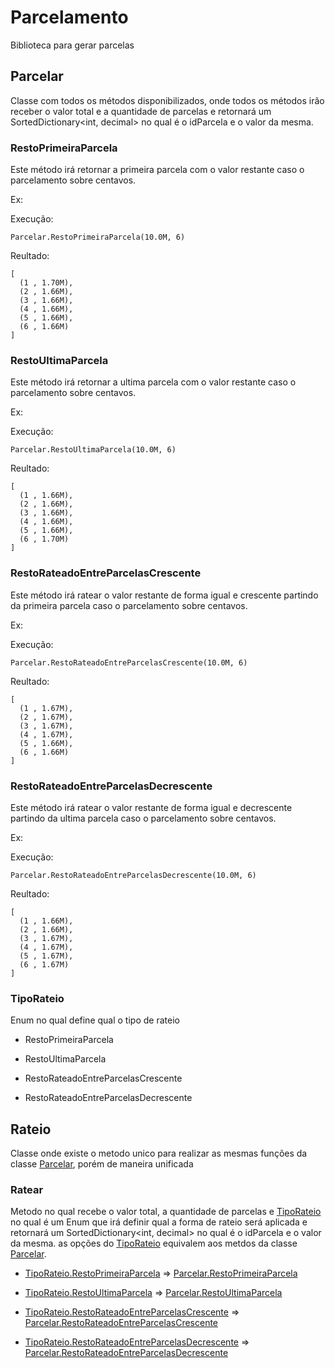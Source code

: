 # Parcelamento
Biblioteca para gerar parcelas

<a name="parcelar"></a>
## Parcelar
Classe com todos os métodos disponibilizados, onde todos os métodos irão receber o valor total e a quantidade de parcelas e retornará um SortedDictionary<int, decimal> no qual é o idParcela e o valor da mesma.

<a name="parcelar.restoprimeiraparcela"></a>
### RestoPrimeiraParcela
Este método irá retornar a primeira parcela com o valor restante caso o parcelamento sobre centavos.

Ex:

Execução:

```
Parcelar.RestoPrimeiraParcela(10.0M, 6)
```

Reultado:

```
[
  (1 , 1.70M),
  (2 , 1.66M),
  (3 , 1.66M),
  (4 , 1.66M),
  (5 , 1.66M),
  (6 , 1.66M)
]
```

<a name="parcelar.restoultimaparcela"></a>
### RestoUltimaParcela
Este método irá retornar a ultima parcela com o valor restante caso o parcelamento sobre centavos.

Ex:

Execução:

```
Parcelar.RestoUltimaParcela(10.0M, 6)
```

Reultado:

```
[
  (1 , 1.66M),
  (2 , 1.66M),
  (3 , 1.66M),
  (4 , 1.66M),
  (5 , 1.66M),
  (6 , 1.70M)
]
```

<a name="parcelar.restorateadoentreparcelascrescente"></a>
### RestoRateadoEntreParcelasCrescente
Este método irá ratear o valor restante de forma igual e crescente partindo da primeira parcela caso o parcelamento sobre centavos.

Ex:

Execução:

```
Parcelar.RestoRateadoEntreParcelasCrescente(10.0M, 6)
```

Reultado:

```
[
  (1 , 1.67M),
  (2 , 1.67M),
  (3 , 1.67M),
  (4 , 1.67M),
  (5 , 1.66M),
  (6 , 1.66M)
]
```

<a name="parcelar.restorateadoentreparcelasdecrescente"></a>
### RestoRateadoEntreParcelasDecrescente
Este método irá ratear o valor restante de forma igual e decrescente partindo da ultima parcela caso o parcelamento sobre centavos.

Ex:

Execução:

```
Parcelar.RestoRateadoEntreParcelasDecrescente(10.0M, 6)
```

Reultado:

```
[
  (1 , 1.66M),
  (2 , 1.66M),
  (3 , 1.67M),
  (4 , 1.67M),
  (5 , 1.67M),
  (6 , 1.67M)
]
```

<a name="tiporateio"></a>
### TipoRateio
Enum no qual define qual o tipo de rateio

<a name="tiporateio.restoprimeiraparcela"></a>
* RestoPrimeiraParcela

<a name="tiporateio.restoultimaparcela"></a>
* RestoUltimaParcela

<a name="tiporateio.restorateadoentreparcelascrescente"></a>
* RestoRateadoEntreParcelasCrescente

<a name="tiporateio.restorateadoentreparcelasdecrescente"></a>
* RestoRateadoEntreParcelasDecrescente

## Rateio
Classe onde existe o metodo unico para realizar as mesmas funções da classe [Parcelar](#parcelar), porém de maneira unificada

### Ratear
Metodo no qual recebe  o valor total, a quantidade de parcelas e [TipoRateio](#tiporateio) no qual é um Enum que irá definir qual a forma de rateio será aplicada e retornará um SortedDictionary<int, decimal> no qual é o idParcela e o valor da mesma.
as opções do [TipoRateio](#tiporateio) equivalem aos metdos da classe [Parcelar](#parcelar).

* [TipoRateio.RestoPrimeiraParcela](#tiporateio.restoprimeiraparcela)  => [Parcelar.RestoPrimeiraParcela](#parcelar.restoprimeiraparcela)

* [TipoRateio.RestoUltimaParcela](#tiporateio.restoultimaparcela) => [Parcelar.RestoUltimaParcela](#parcelar.restoultimaparcela)

* [TipoRateio.RestoRateadoEntreParcelasCrescente](#tiporateio.restorateadoentreparcelascrescente) => [Parcelar.RestoRateadoEntreParcelasCrescente](#parcelar.restorateadoentreparcelascrescente)

* [TipoRateio.RestoRateadoEntreParcelasDecrescente](#tiporateio.restorateadoentreparcelasdecrescente) => [Parcelar.RestoRateadoEntreParcelasDecrescente](#parcelar.restorateadoentreparcelasdecrescente)

